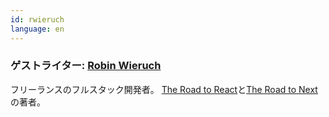 ```yaml
---
id: rwieruch
language: en
---
```


### ゲストライター: [Robin Wieruch](https://www.robinwieruch.de/)

フリーランスのフルスタック開発者。
[The Road to React](https://www.roadtoreact.com/)と[The Road to Next](https://www.road-to-next.com/)の著者。

